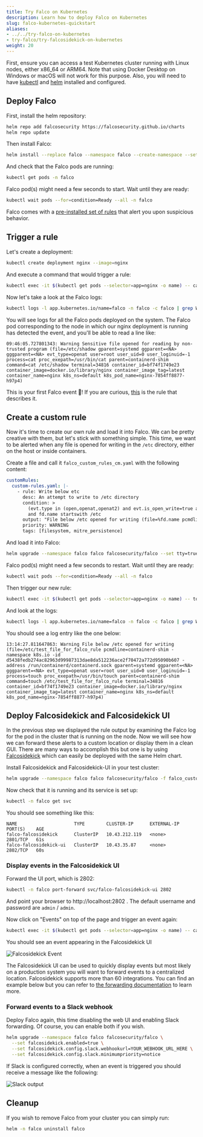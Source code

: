 ```yaml
---
title: Try Falco on Kubernetes
description: Learn how to deploy Falco on Kubernetes
slug: falco-kubernetes-quickstart
aliases:
- ../../try-falco-on-kubernetes
- try-falco/try-falcosidekick-on-kubernetes
weight: 20
---
```


First, ensure you can access a test Kubernetes cluster running with Linux nodes, either x86_64 or ARM64. Note that using Docker Desktop on Windows or macOS will not work for this purpose. Also, you will need to have [kubectl](https://kubernetes.io/docs/tasks/tools/) and [helm](https://helm.sh/docs/intro/install/) installed and configured.

## Deploy Falco

First, install the helm repository:

```sh
helm repo add falcosecurity https://falcosecurity.github.io/charts
helm repo update
```

Then install Falco:

```sh
helm install --replace falco --namespace falco --create-namespace --set tty=true falcosecurity/falco
```

And check that the Falco pods are running:

```sh
kubectl get pods -n falco
```

Falco pod(s) might need a few seconds to start. Wait until they are ready:

```sh
kubectl wait pods --for=condition=Ready --all -n falco
```

Falco comes with a [pre-installed set of rules](https://github.com/falcosecurity/rules/blob/main/rules/falco_rules.yaml) that alert you upon suspicious behavior.

## Trigger a rule

Let's create a deployment:

```sh
kubectl create deployment nginx --image=nginx
```

And execute a command that would trigger a rule:

```sh
kubectl exec -it $(kubectl get pods --selector=app=nginx -o name) -- cat /etc/shadow
```

Now let's take a look at the Falco logs:

```sh
kubectl logs -l app.kubernetes.io/name=falco -n falco -c falco | grep Warning
```

You will see logs for all the Falco pods deployed on the system. The Falco pod corresponding to the node in which our nginx deployment is running has detected the event, and you'll be able to read a line like:

```plain
09:46:05.727801343: Warning Sensitive file opened for reading by non-trusted program (file=/etc/shadow gparent=systemd ggparent=<NA> gggparent=<NA> evt_type=openat user=root user_uid=0 user_loginuid=-1 process=cat proc_exepath=/usr/bin/cat parent=containerd-shim command=cat /etc/shadow terminal=34816 container_id=bf74f1749e23 container_image=docker.io/library/nginx container_image_tag=latest container_name=nginx k8s_ns=default k8s_pod_name=nginx-7854ff8877-h97p4)
```

This is your first Falco event 🦅! If you are curious, [this](https://github.com/falcosecurity/rules/blob/c0a9bf17d5451340ab8a497efae1b8a8bd95adcb/rules/falco_rules.yaml#L398) is the rule that describes it.

## Create a custom rule

Now it's time to create our own rule and load it into Falco. We can be pretty creative with them, but let's stick with something simple. This time, we want to be alerted when any file is opened for writing in the `/etc` directory, either on the host or inside containers.

Create a file and call it `falco_custom_rules_cm.yaml` with the following content:

```yaml
customRules:
  custom-rules.yaml: |-
    - rule: Write below etc
      desc: An attempt to write to /etc directory
      condition: >
        (evt.type in (open,openat,openat2) and evt.is_open_write=true and fd.typechar='f' and fd.num>=0)
        and fd.name startswith /etc
      output: "File below /etc opened for writing (file=%fd.name pcmdline=%proc.pcmdline gparent=%proc.aname[2] ggparent=%proc.aname[3] gggparent=%proc.aname[4] evt_type=%evt.type user=%user.name user_uid=%user.uid user_loginuid=%user.loginuid process=%proc.name proc_exepath=%proc.exepath parent=%proc.pname command=%proc.cmdline terminal=%proc.tty %container.info)"
      priority: WARNING
      tags: [filesystem, mitre_persistence]
```

And load it into Falco:

```sh
helm upgrade --namespace falco falco falcosecurity/falco --set tty=true -f falco_custom_rules_cm.yaml
```

Falco pod(s) might need a few seconds to restart. Wait until they are ready:

```sh
kubectl wait pods --for=condition=Ready --all -n falco
```

Then trigger our new rule:

```sh
kubectl exec -it $(kubectl get pods --selector=app=nginx -o name) -- touch /etc/test_file_for_falco_rule
```

And look at the logs:

```sh
kubectl logs -l app.kubernetes.io/name=falco -n falco -c falco | grep Warning
```

You should see a log entry like the one below:

```plain
13:14:27.811647863: Warning File below /etc opened for writing (file=/etc/test_file_for_falco_rule pcmdline=containerd-shim -namespace k8s.io -id d5438fedb274ac82963d99987313dae8da512236ace2f70472a772d95090b607 -address /run/containerd/containerd.sock gparent=systemd ggparent=<NA> gggparent=<NA> evt_type=openat user=root user_uid=0 user_loginuid=-1 process=touch proc_exepath=/usr/bin/touch parent=containerd-shim command=touch /etc/test_file_for_falco_rule terminal=34816 container_id=bf74f1749e23 container_image=docker.io/library/nginx container_image_tag=latest container_name=nginx k8s_ns=default k8s_pod_name=nginx-7854ff8877-h97p4)
```

## Deploy Falcosidekick and Falcosidekick UI

In the previous step we displayed the rule output by examining the Falco log for the pod in the cluster that is running on the node. Now we will see how we can forward these alerts to a custom location or display them in a clean GUI. There are many ways to accomplish this but one is by using [Falcosidekick](https://github.com/falcosecurity/falcosidekick) which can easily be deployed with the same Helm chart.

Install Falcosidekick and Falcosidekick-UI in your test cluster:

```sh
helm upgrade --namespace falco falco falcosecurity/falco -f falco_custom_rules_cm.yaml --set falcosidekick.enabled=true --set falcosidekick.webui.enabled=true
```

Now check that it is running and its service is set up:

```sh
kubectl -n falco get svc
```

You should see something like this:

```
NAME                     TYPE        CLUSTER-IP      EXTERNAL-IP   PORT(S)    AGE
falco-falcosidekick      ClusterIP   10.43.212.119   <none>        2801/TCP   61s
falco-falcosidekick-ui   ClusterIP   10.43.35.87     <none>        2802/TCP   60s
```

### Display events in the Falcosidekick UI

Forward the UI port, which is 2802:
```sh
kubectl -n falco port-forward svc/falco-falcosidekick-ui 2802
```

And point your browser to http://localhost:2802 . The default username and password are `admin` / `admin`.

Now click on "Events" on top of the page and trigger an event again:

```sh
kubectl exec -it $(kubectl get pods --selector=app=nginx -o name) -- cat /etc/shadow
```

You should see an event appearing in the Falcosidekick UI

![Falcosidekick Event](/docs/getting-started/images/falcosidekick-event.png)

The Falcosidekick UI can be used to quickly display events but most likely on a production system you will want to forward events to a centralized location. Falcosidekick supports more than 60 integrations. You can find an example below but you can refer to [the forwarding documentation](/docs/outputs/forwarding/) to learn more.

### Forward events to a Slack webhook

Deploy Falco again, this time disabling the web UI and enabling Slack forwarding. Of course, you can enable both if you wish.

```sh
helm upgrade --namespace falco falco falcosecurity/falco \
  --set falcosidekick.enabled=true \
  --set falcosidekick.config.slack.webhookurl=YOUR_WEBHOOK_URL_HERE \
  --set falcosidekick.config.slack.minimumpriority=notice
```

If Slack is configured correctly, when an event is triggered you should receive a message like the following:

![Slack output](/docs/getting-started/images/slack-output.png)

## Cleanup

If you wish to remove Falco from your cluster you can simply run:

```sh
helm -n falco uninstall falco
```
